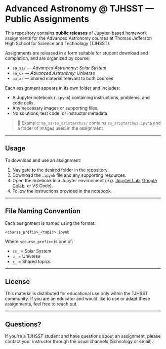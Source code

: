 # Advanced Astronomy @ TJHSST — Public Assignments

This repository contains **public releases** of Jupyter-based homework assignments for the Advanced Astronomy courses at Thomas Jefferson High School for Science and Technology (TJHSST).

Assignments are released in a form suitable for student download and completion, and are organized by course:

- `aa_ss/` — *Advanced Astronomy: Solar System*
- `aa_u/` — *Advanced Astronomy: Universe*
- `aa_x/` — Shared material relevant to both courses

Each assignment appears in its own folder and includes:
- A Jupyter notebook (`.ipynb`) containing instructions, problems, and code cells.
- Any necessary images or supporting files.
- No solutions, test code, or instructor metadata.

> 📁 Example:
> `aa_ss/ss_aristarchus/` contains `ss_aristarchus.ipynb` and a folder of images used in the assignment.

---

## Usage

To download and use an assignment:
1. Navigate to the desired folder in the repository.
2. Download the `.ipynb` file and any supporting resources.
3. Open the notebook in a Jupyter environment (*e.g.* [Jupyter Lab](https://jupyter.org), [Google Colab](https://colab.research.google.com), or VS Code).
4. Follow the instructions provided in the notebook.

---

## File Naming Convention

Each assignment is named using the format:

```
<course_prefix>_<topic>.ipynb
```

Where `<course_prefix>` is one of:
- `ss_` = Solar System
- `u_` = Universe
- `x_` = Shared topics

---

## License

This material is distributed for educational use only within the TJHSST community. If you are an educator and would like to use or adapt these assignments, feel free to reach out.

---

## Questions?

If you're a TJHSST student and have questions about an assignment, please contact your instructor through the usual channels (Schoology or email).


